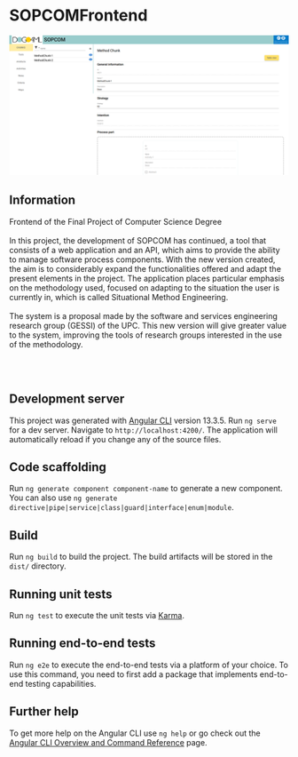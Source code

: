 # SOPCOMFrontend
![](app_showcase.png)

## Information
Frontend of the Final Project of Computer Science Degree<br>
<br>
In this project, the development of SOPCOM has continued, a tool that consists of a web
application and an API, which aims to provide the ability to manage software process
components. With the new version created, the aim is to considerably expand the
functionalities offered and adapt the present elements in the project. The application places
particular emphasis on the methodology used, focused on adapting to the situation the user
is currently in, which is called Situational Method Engineering.<br>
<br>
The system is a proposal made by the software and services engineering research group
(GESSI) of the UPC. This new version will give greater value to the system, improving the
tools of research groups interested in the use of the methodology.

<br>
<br>

## Development server

This project was generated with [Angular CLI](https://github.com/angular/angular-cli) version 13.3.5.
Run `ng serve` for a dev server. Navigate to `http://localhost:4200/`. The application will automatically reload if you change any of the source files.

## Code scaffolding

Run `ng generate component component-name` to generate a new component. You can also use `ng generate directive|pipe|service|class|guard|interface|enum|module`.

## Build

Run `ng build` to build the project. The build artifacts will be stored in the `dist/` directory.

## Running unit tests

Run `ng test` to execute the unit tests via [Karma](https://karma-runner.github.io).

## Running end-to-end tests

Run `ng e2e` to execute the end-to-end tests via a platform of your choice. To use this command, you need to first add a package that implements end-to-end testing capabilities.

## Further help

To get more help on the Angular CLI use `ng help` or go check out the [Angular CLI Overview and Command Reference](https://angular.io/cli) page.
